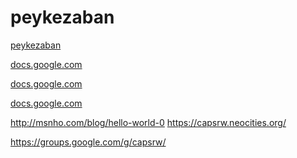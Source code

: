 # peykezaban

<a href="https://sites.google.com/view/peykezaban/home">peykezaban</a>

<a href="https://docs.google.com/forms/d/e/1FAIpQLSe7ChGA1KTQOy_KpeDNIT0WPfkx8J2UVc5gijjWcl-W0i4e2g/viewform">docs.google.com</a>

<a href="https://forms.gle/Ca4Kz9cTjn2yr2xZ8">docs.google.com</a>

<a href="https://forms.gle/Ca4Kz9cTjn2yr2xZ8">docs.google.com</a>

<a href="http://msnho.com/blog/hello-world-0">http://msnho.com/blog/hello-world-0</a>
<a href="https://capsrw.neocities.org/">https://capsrw.neocities.org/</a>

<a href="https://groups.google.com/g/capsrw/">https://groups.google.com/g/capsrw/</a>
